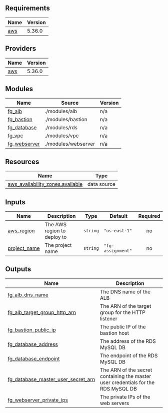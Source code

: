 <!-- BEGIN_TF_DOCS -->
## Requirements

| Name | Version |
|------|---------|
| <a name="requirement_aws"></a> [aws](#requirement\_aws) | 5.36.0 |

## Providers

| Name | Version |
|------|---------|
| <a name="provider_aws"></a> [aws](#provider\_aws) | 5.36.0 |

## Modules

| Name | Source | Version |
|------|--------|---------|
| <a name="module_fg_alb"></a> [fg\_alb](#module\_fg\_alb) | ./modules/alb | n/a |
| <a name="module_fg_bastion"></a> [fg\_bastion](#module\_fg\_bastion) | ./modules/bastion | n/a |
| <a name="module_fg_database"></a> [fg\_database](#module\_fg\_database) | ./modules/rds | n/a |
| <a name="module_fg_vpc"></a> [fg\_vpc](#module\_fg\_vpc) | ./modules/vpc | n/a |
| <a name="module_fg_webserver"></a> [fg\_webserver](#module\_fg\_webserver) | ./modules/webserver | n/a |

## Resources

| Name | Type |
|------|------|
| [aws_availability_zones.available](https://registry.terraform.io/providers/hashicorp/aws/5.36.0/docs/data-sources/availability_zones) | data source |

## Inputs

| Name | Description | Type | Default | Required |
|------|-------------|------|---------|:--------:|
| <a name="input_aws_region"></a> [aws\_region](#input\_aws\_region) | The AWS region to deploy to | `string` | `"us-east-1"` | no |
| <a name="input_project_name"></a> [project\_name](#input\_project\_name) | The project name | `string` | `"fg-assignment"` | no |

## Outputs

| Name | Description |
|------|-------------|
| <a name="output_fg_alb_dns_name"></a> [fg\_alb\_dns\_name](#output\_fg\_alb\_dns\_name) | The DNS name of the ALB |
| <a name="output_fg_alb_target_group_http_arn"></a> [fg\_alb\_target\_group\_http\_arn](#output\_fg\_alb\_target\_group\_http\_arn) | The ARN of the target group for the HTTP listener |
| <a name="output_fg_bastion_public_ip"></a> [fg\_bastion\_public\_ip](#output\_fg\_bastion\_public\_ip) | The public IP of the bastion host |
| <a name="output_fg_database_address"></a> [fg\_database\_address](#output\_fg\_database\_address) | The address of the RDS MySQL DB |
| <a name="output_fg_database_endpoint"></a> [fg\_database\_endpoint](#output\_fg\_database\_endpoint) | The endpoint of the RDS MySQL DB |
| <a name="output_fg_database_master_user_secret_arn"></a> [fg\_database\_master\_user\_secret\_arn](#output\_fg\_database\_master\_user\_secret\_arn) | The ARN of the secret containing the master user credentials for the RDS MySQL DB |
| <a name="output_fg_webserver_private_ips"></a> [fg\_webserver\_private\_ips](#output\_fg\_webserver\_private\_ips) | The private IPs of the web servers |
<!-- END_TF_DOCS -->